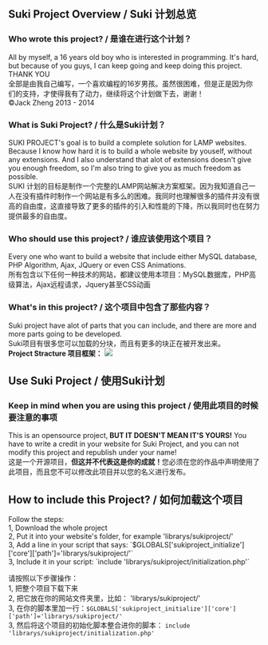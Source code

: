 <h2>Suki Project Overview / Suki 计划总览</h2>

<h3>Who wrote this project? / 是谁在进行这个计划？</h3>
All by myself, a 16 years old boy who is interested in programming. It's hard, but because of you guys, I can keep going and keep doing this project. THANK YOU<br>
全部是由我自己编写，一个喜欢编程的16岁男孩。虽然很困难，但是正是因为你们的支持，才使得我有了动力，继续将这个计划做下去，谢谢！<br>
©Jack Zheng 2013 - 2014
<h3>What is Suki Project? / 什么是Suki计划？</h3>
SUKI PROJECT's goal is to build a complete solution for LAMP websites. Because I know how hard it is to build a whole website by youself, without any extensions. And I also understand that alot of extensions doesn't give you enough freedom, so I'm also tring to give you as much freedom as possible.<br>
SUKI 计划的目标是制作一个完整的LAMP网站解决方案框架。因为我知道自己一人在没有插件时制作一个网站是有多么的困难。我同时也理解很多的插件并没有很高的自由度，这直接导致了更多的插件的引入和性能的下降，所以我同时也在努力提供最多的自由度。
<h3>Who should use this project? / 谁应该使用这个项目？</h3>
Every one who want to build a website that include either MySQL database, PHP Algorithm, Ajax, JQuery or even CSS Animations.<br>
所有包含以下任何一种技术的网站，都建议使用本项目：MySQL数据库，PHP高级算法，Ajax远程请求，Jquery甚至CSS动画
<h3>What's in this project? / 这个项目中包含了那些内容？</h3>
Suki project have alot of parts that you can include, and there are more and more parts going to be developed.<br>
Suki项目有很多您可以加载的分块，而且有更多的块正在被开发出来。<br>
<b>Project Stracture 项目框架：</b>
<img src="http://37d314c7c88af49b192a-0750ac9c31421c67be4e3c29fcf9f2da.r46.cf5.rackcdn.com/main_stracture.png" />
<h2>Use Suki Project / 使用Suki计划</h2>
<h3>Keep in mind when you are using this project / 使用此项目的时候要注意的事项</h3>
This is an opensource project,<b> BUT IT DOESN'T MEAN IT'S YOURS!</b> You have to write a credit in your website for Suki Project, and you can not modify this project and republish under your name!<br>
这是一个开源项目，<b>但这并不代表这是你的成就！</b>您必须在您的作品中声明使用了此项目，而且您不可以修改此项目并以您的名义进行发布。

<h2>How to include this Project? / 如何加载这个项目</h2>
Follow the steps:<br>
1, Download the whole project<br>
2, Put it into your website's folder, for example 'librarys/sukiproject/'<br>
3, Add a line in your script that says: `$GLOBALS['sukiproject_initialize']['core']['path']='librarys/sukiproject/'`<br>
3, Include it in your script: `include 'librarys/sukiproject/initialization.php'`<br>

请按照以下步骤操作：<br>
1, 把整个项目下载下来<br>
2, 把它放在你的网站文件夹里，比如： 'librarys/sukiproject/'<br>
3, 在你的脚本里加一行：`$GLOBALS['sukiproject_initialize']['core']['path']='librarys/sukiproject/'`<br>
3, 然后将这个项目的初始化脚本整合进你的脚本： `include 'librarys/sukiproject/initialization.php'`<br>
